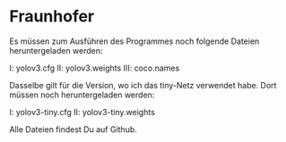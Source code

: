 # Fraunhofer

Es müssen zum Ausführen des Programmes noch folgende Dateien heruntergeladen werden:

I:    yolov3.cfg
II:   yolov3.weights
III:  coco.names

Dasselbe gilt für die Version, wo ich das tiny-Netz verwendet habe.
Dort müssen noch heruntergeladen werden:

I:    yolov3-tiny.cfg
II:   yolov3-tiny.weights

Alle Dateien findest Du auf Github.
